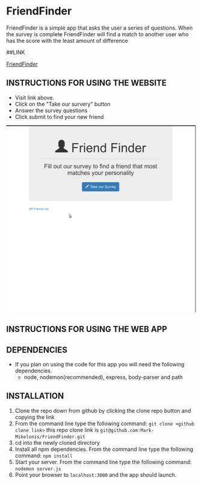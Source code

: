 # FriendFinder
FriendFinder is a simple app that asks the user a series of questions. When the survey is complete FriendFinder will find a match to another user who has the score with the least amount of difference 

##LINK

[FriendFinder](https://shielded-earth-73245.herokuapp.com/ "FriendFinder")

## INSTRUCTIONS FOR USING THE WEBSITE
  * Visit link above.
  * Click on the "Take our survery" button
  * Answer the survey questions
  * Click submit to find your new friend

![FriendFinder](/app/public/images/friend-finder.gif)

## INSTRUCTIONS FOR USING THE WEB APP

## DEPENDENCIES
  * If you plan on using the code for this app you will need the following dependencies.
    * node, nodemon(recommended), express, body-parser and path

## INSTALLATION   
  1. Clone the repo down from github by clicking the clone repo button and copying the link
  2. From the command line type the following command:
   `git clone <github clone link>` 
    this repo clone link is `git@github.com:Mark-Mikelonis/FriendFinder.git`
  3. cd into the newly cloned directory
  4. Install all npm dependencies. From the command line type the following command:
   `npm install`    
  5. Start your server. From the command line type the following command:
    `nodemon server.js`  
  6. Point your browser to `localhost:3000` and the app should launch. 
